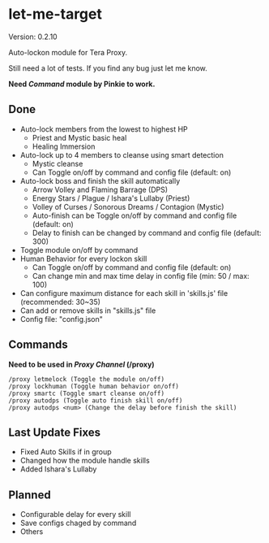 # let-me-target

Version: 0.2.10

Auto-lockon module for Tera Proxy.

Still need a lot of tests. If you find any bug just let me know.

**Need _Command_ module by Pinkie to work.**

## Done
 * Auto-lock members from the lowest to highest HP
    * Priest and Mystic basic heal
    * Healing Immersion
 * Auto-lock up to 4 members to cleanse using smart detection
    * Mystic cleanse
    * Can Toggle on/off by command and config file (default: on)
 * Auto-lock boss and finish the skill automatically
    * Arrow Volley and Flaming Barrage (DPS)
    * Energy Stars / Plague / Ishara's Lullaby (Priest)
    * Volley of Curses / Sonorous Dreams / Contagion (Mystic)
    * Auto-finish can be Toggle on/off by command and config file (default: on)
    * Delay to finish can be changed by command and config file (default: 300)
 * Toggle module on/off by command
 * Human Behavior for every lockon skill
    * Can Toggle on/off by command and config file (default: on)
    * Can change min and max time delay in config file (min: 50 / max: 100)
 * Can configure maximum distance for each skill in 'skills.js' file (recommended: 30~35)
 * Can add or remove skills in "skills.js" file
 * Config file: "config.json"

 ## Commands
 **Need to be used in _Proxy Channel_ (/proxy)**
```
/proxy letmelock (Toggle the module on/off)
/proxy lockhuman (Toggle human behavior on/off)
/proxy smartc (Toggle smart cleanse on/off)
/proxy autodps (Toggle auto finish skill on/off)
/proxy autodps <num> (Change the delay before finish the skill)
```

 ## Last Update Fixes
 * Fixed Auto Skills if in group
 * Changed how the module handle skills
 * Added Ishara's Lullaby

 ## Planned
 * Configurable delay for every skill
 * Save configs chaged by command
 * Others

